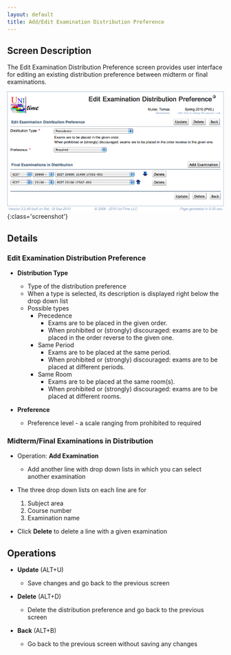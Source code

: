 ```yaml
---
layout: default
title: Add/Edit Examination Distribution Preference
---
```



## Screen Description

The Edit Examination Distribution Preference screen provides user interface for editing an existing distribution preference between midterm or final examinations.

![Edit Examination Distribution Preference](images/edit-examination-distribution-preference-1.png){:class='screenshot'}

## Details

### Edit Examination Distribution Preference

* **Distribution Type**
	* Type of the distribution preference
	* When a type is selected, its description is displayed right below the drop down list
	* Possible types
		* Precedence
			* Exams are to be placed in the given order.
			* When prohibited or (strongly) discouraged: exams are to be placed in the order reverse to the given one.
		* Same Period
			* Exams are to be placed at the same period.
			* When prohibited or (strongly) discouraged: exams are to be placed at different periods.
		* Same Room
			* Exams are to be placed at the same room(s).
			* When prohibited or (strongly) discouraged: exams are to be placed at different rooms.

* **Preference**
	* Preference level - a scale ranging from prohibited to required

### Midterm/Final Examinations in Distribution

* Operation: **Add Examination**
	* Add another line with drop down lists in which you can select another examination

* The three drop down lists on each line are for

	1. Subject area
	2. Course number
	3. Examination name

* Click **Delete** to delete a line with a given examination

## Operations

* **Update** (ALT+U)
	* Save changes and go back to the previous screen

* **Delete** (ALT+D)
	* Delete the distribution preference and go back to the previous screen

* **Back** (ALT+B)
	* Go back to the previous screen without saving any changes

